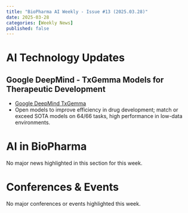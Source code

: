 ```yaml
---
title: "BioPharma AI Weekly - Issue #13 (2025.03.28)"
date: 2025-03-28
categories: [Weekly News]
published: false
---
```


# AI Technology Updates

## Google DeepMind - TxGemma Models for Therapeutic Development
- [Google DeepMind TxGemma](https://developers.googleblog.com/en/introducing-txgemma-open-models-improving-therapeutics-development/)
- Open models to improve efficiency in drug development; match or exceed SOTA models on 64/66 tasks, high performance in low-data environments.

# AI in BioPharma

No major news highlighted in this section for this week.

# Conferences & Events

No major conferences or events highlighted this week.
